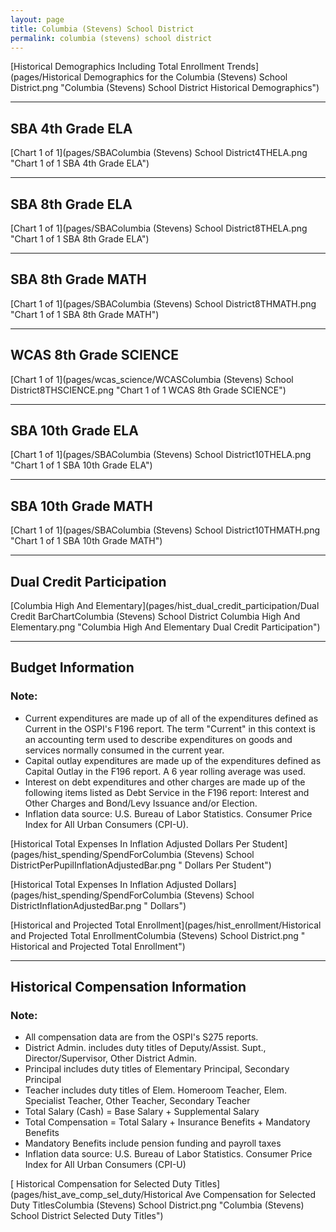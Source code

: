 ```yaml
---
layout: page
title: Columbia (Stevens) School District
permalink: columbia (stevens) school district
---
```



[Historical Demographics Including Total Enrollment Trends](pages/Historical Demographics for the Columbia (Stevens) School District.png "Columbia (Stevens) School District Historical Demographics")

___

## SBA 4th Grade ELA

[Chart 1 of 1](pages/SBAColumbia (Stevens) School District4THELA.png "Chart 1 of 1 SBA 4th Grade ELA")


___

## SBA 8th Grade ELA

[Chart 1 of 1](pages/SBAColumbia (Stevens) School District8THELA.png "Chart 1 of 1 SBA 8th Grade ELA")


___

## SBA 8th Grade MATH

[Chart 1 of 1](pages/SBAColumbia (Stevens) School District8THMATH.png "Chart 1 of 1 SBA 8th Grade MATH")


___

## WCAS 8th Grade SCIENCE

[Chart 1 of 1](pages/wcas_science/WCASColumbia (Stevens) School District8THSCIENCE.png "Chart 1 of 1 WCAS 8th Grade SCIENCE")


___

## SBA 10th Grade ELA

[Chart 1 of 1](pages/SBAColumbia (Stevens) School District10THELA.png "Chart 1 of 1 SBA 10th Grade ELA")


___

## SBA 10th Grade MATH

[Chart 1 of 1](pages/SBAColumbia (Stevens) School District10THMATH.png "Chart 1 of 1 SBA 10th Grade MATH")


___

## Dual Credit Participation

[Columbia High And Elementary](pages/hist_dual_credit_participation/Dual Credit BarChartColumbia (Stevens) School District Columbia High And Elementary.png "Columbia High And Elementary Dual Credit Participation")


___

## Budget Information
### Note:
- Current expenditures are made up of all of the expenditures defined as Current in the OSPI's F196 report. The term "Current" in this context is an accounting term used to describe expenditures on goods and services normally consumed in the current year.
- Capital outlay expenditures are made up of the expenditures defined as Capital Outlay in the F196 report. A 6 year rolling average was used.
- Interest on debt expenditures and other charges are made up of the following items listed as Debt Service in the F196 report: Interest and Other Charges and Bond/Levy Issuance and/or Election.
- Inflation data source: U.S. Bureau of Labor Statistics. Consumer Price Index for All Urban Consumers (CPI-U).

[Historical Total Expenses In Inflation Adjusted Dollars Per Student](pages/hist_spending/SpendForColumbia (Stevens) School DistrictPerPupilInflationAdjustedBar.png " Dollars Per Student")

[Historical Total Expenses In Inflation Adjusted Dollars](pages/hist_spending/SpendForColumbia (Stevens) School DistrictInflationAdjustedBar.png " Dollars")

[Historical and Projected Total Enrollment](pages/hist_enrollment/Historical and Projected Total EnrollmentColumbia (Stevens) School District.png " Historical and Projected Total Enrollment")


___

## Historical Compensation Information
### Note:
- All compensation data are from the OSPI's S275 reports.
- District Admin. includes duty titles of Deputy/Assist. Supt., Director/Supervisor, Other District Admin.
- Principal includes duty titles of Elementary Principal, Secondary Principal
- Teacher includes duty titles of Elem. Homeroom Teacher, Elem. Specialist Teacher, Other Teacher, Secondary Teacher
- Total Salary (Cash) = Base Salary + Supplemental Salary
- Total Compensation = Total Salary + Insurance Benefits + Mandatory Benefits
- Mandatory Benefits include pension funding and payroll taxes
- Inflation data source: U.S. Bureau of Labor Statistics. Consumer Price Index for All Urban Consumers (CPI-U)

[ Historical Compensation for Selected Duty Titles](pages/hist_ave_comp_sel_duty/Historical Ave Compensation for Selected Duty TitlesColumbia (Stevens) School District.png "Columbia (Stevens) School District Selected Duty Titles")


